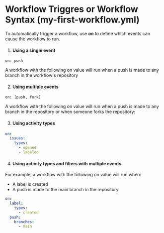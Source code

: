 
# Workflow Triggres or Workflow Syntax (my-first-workflow.yml)

To automatically trigger a workflow, use ***on*** to define which events can cause the workflow to run.

1. #### Using a single event
`on: push`

A workflow with the following on value will run when a push is made to any branch in the workflow's repository

2. #### Using multiple events
`on: [push, fork]`

A workflow with the following on value will run when a push is made to any branch in the repository or when someone forks the repository:

3. #### Using activity types
``` yaml
on:
  issues:
    types:
      - opened
      - labeled
```
4. #### Using activity types and filters with multiple events
For example, a workflow with the following on value will run when:

* A label is created
* A push is made to the main branch in the repository
``` yaml
on:
  label:
    types:
      - created
  push:
    branches:
      - main
```

